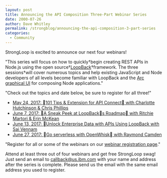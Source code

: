 ```yaml
---
layout: post
title: Announcing the API Composition Three-Part Webinar Series
date: 2000-07-26
author: Dave Whitley
permalink: /strongblog/announcing-the-api-composition-3-part-series
categories:
  - Community
---
```

StrongLoop is excited to announce our next four webinars!	
			
"This series will focus on how to quickly†begin creating REST APIs in Node.js using the open source†<a href="http://loopback.io/">LoopBack</a>†framework. The three sessions†will cover numerous topics and help existing JavaScript and Node developers of all levels become familiar with LoopBack and the <a href="https://strongloop.com/node-js/arc/">Arc graphical UI</a> for composing Node applications."			
			
"Check out the topics and date below, be sure to register for all three!"			
<ul>			
 	<li><a href="----">May 24, 2017: 101 Tips &amp; Extension for API Connect with Charlotte Hutchinson &amp; Chris Phillips</a></li>		
 	<li><a href="----">June 7, 2017: A Sneak Peek at LoopBacks Roadmap with Ritchie Martori &amp; Erin McKean</a></li>		
 	<li><a href="----">June 13, 2017: Unlock Enterprise Data with APIs Using LoopBack with Sai Vennam</a></li>		
 	<li><a href="----">June 27, 2017: Go serverless with OpenWhisk with Raymond Camden</a></li>		
</ul>			
"Register for all or some of the webinars on our <a href="https://engage.vevent.com/index.jsp?eid=556&amp;ecid=82653&amp;code=sl-web">webinar registration page</a>."			
			
Attend at least three out of four webinars and get free StrongLoop swag! Just send an email to callback@us.ibm.com with your name and address after the series is complete. Please send us the email with the same email address you used to register.